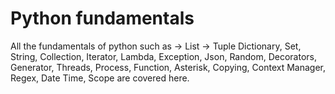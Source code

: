 # Python fundamentals

All the fundamentals of python such as 
-> List 
-> Tuple Dictionary, Set, String, Collection, Iterator, Lambda, Exception, Json, Random, Decorators, Generator, Threads, Process, Function, Asterisk, Copying, Context Manager, Regex, Date Time, Scope are covered here. 
